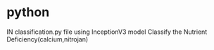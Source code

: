# python
IN classification.py file using InceptionV3 model Classify the Nutrient Deficiency(calcium,nitrojan)
